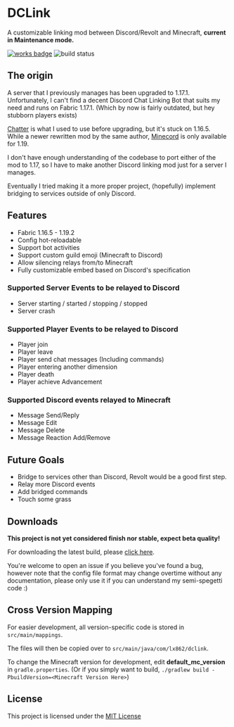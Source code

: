 # DCLink
A customizable linking mod between Discord/Revolt and Minecraft, **current in Maintenance mode.**

[![works badge](https://cdn.jsdelivr.net/gh/nikku/works-on-my-machine@v0.2.0/badge.svg)](https://github.com/nikku/works-on-my-machine)
![build status](https://github.com/Kenny-Hui/DCLink/actions/workflows/build.yml/badge.svg)

## The origin
A server that I previously manages has been upgraded to 1.17.1.  
Unfortunately, I can't find a decent Discord Chat Linking Bot that suits my need and runs on Fabric 1.17.1. (Which by now is fairly outdated, but hey stubborn players exists)

[Chatter](https://github.com/axieum/chatter) is what I used to use before upgrading, but it's stuck on 1.16.5.  
While a newer rewritten mod by the same author, [Minecord](https://github.com/axieum/minecord) is only available for 1.19.

I don't have enough understanding of the codebase to port either of the mod to 1.17, so I have to make another Discord linking mod just for a server I manages.

Eventually I tried making it a more proper project, (hopefully) implement bridging to services outside of only Discord.

## Features
- Fabric 1.16.5 - 1.19.2
- Config hot-reloadable
- Support bot activities
- Support custom guild emoji (Minecraft to Discord)
- Allow silencing relays from/to Minecraft
- Fully customizable embed based on Discord's specification

### Supported Server Events to be relayed to Discord
- Server starting / started / stopping / stopped
- Server crash

### Supported Player Events to be relayed to Discord
- Player join
- Player leave
- Player send chat messages (Including commands)
- Player entering another dimension
- Player death
- Player achieve Advancement

### Supported Discord events relayed to Minecraft
- Message Send/Reply
- Message Edit
- Message Delete
- Message Reaction Add/Remove

## Future Goals
- Bridge to services other than Discord, Revolt would be a good first step.
- Relay more Discord events
- Add bridged commands
- Touch some grass

## Downloads
**This project is not yet considered finish nor stable, expect beta quality!**

For downloading the latest build, please [click here](https://github.com/Kenny-Hui/DCLink/actions).

You're welcome to open an issue if you believe you've found a bug, however note that the config file format may change overtime without any documentation, please only use it if you can understand my semi-spegetti code :)

## Cross Version Mapping
For easier development, all version-specific code is stored in `src/main/mappings`.

The files will then be copied over to `src/main/java/com/lx862/dclink`.

To change the Minecraft version for development, edit **default_mc_version** in `gradle.properties`.
(Or if you simply want to build, `./gradlew build -PbuildVersion=<Minecraft Version Here>`)

## License
This project is licensed under the [MIT License](https://opensource.org/licenses/MIT)
